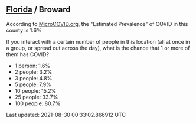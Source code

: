 
## [Florida](/united-states/florida) / Broward

According to [MicroCOVID.org](http://microcovid.org),
the "Estimated Prevalence" of COVID in this county is 1.6%

If you interact with a certain number of people in this location
(all at once in a group, or spread out across the day), what is the chance that
1 or more of them has COVID?

- 1 person: 1.6%
- 2 people: 3.2%
- 3 people: 4.8%
- 5 people: 7.9%
- 10 people: 15.2%
- 25 people: 33.7%
- 100 people: 80.7%

Last updated: 2021-08-30 00:33:02.866912 UTC
